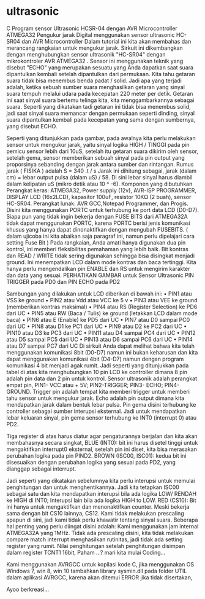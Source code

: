 # ultrasonic
C Program sensor Ultrasonic HCSR-04 dengan AVR Microcontroller ATMEGA32
Pengukur jarak Digital menggunakan sensor ultrasonic  HC-SR04 dan AVR Microcontroller
Dalam tutorial ini kita akan membahas dan merancang rangkaian untuk mengukur jarak. Sirkuit ini dikembangkan dengan menghubungkan sensor ultrasonik "HC-SR04" dengan mikrokontroler AVR ATMEGA32 . Sensor ini menggunakan teknik yang disebut "ECHO" yang merupakan sesuatu yang Anda dapatkan saat suara dipantulkan kembali setelah dipantulkan dari permukaan.
Kita tahu getaran suara tidak bisa menembus benda padat / solid. Jadi apa yang terjadi adalah, ketika sebuah sumber suara menghasilkan getaran yang sinyal suara tempuh melalui udara pada kecepatan 220 meter per detik. Getaran ini saat sinyal suara bertemu telinga kita, kita menggambarkannya sebagai suara. Seperti yang dikatakan tadi getaran ini tidak bisa menembus solid, jadi saat sinyal suara memancar dengan permukaan seperti dinding, sinyal suara dipantulkan kembali pada kecepatan yang sama dengan sumbernya, yang disebut ECHO.

Seperti yang ditunjukkan pada gambar, pada awalnya kita perlu melakukan sensor untuk mengukur jarak, yaitu sinyal logika HIGH / TINGGI pada pin pemicu sensor lebih dari 10uS, setelah itu getaran suara dikirim oleh sensor, setelah gema, sensor memberikan sebuah sinyal pada pin output yang proporsinya sebanding dengan jarak antara sumber dan rintangan.
Rumus jarak ( FISIKA ) adalah S = 340 .t / s
Jarak ini dihitung sebagai, jarak (dalam cm) = lebar output pulsa (dalam uS) / 58.
Di sini lebar sinyal harus diambil dalam kelipatan uS (mikro detik atau 10 ^ -6).
Komponen yang dibutuhkan
Perangkat keras: ATMEGA32, Power supply (12v), AVR-ISP PROGRAMMER, DISPLAY LCD (16x2LCD), kapasitor 100uF, resistor 10KΩ (2 buah), sensor HC-SR04.
Perangkat lunak: AVR GCC,Notepad Programmer, dan Progis.  Disini kita menggunakan PORTC untuk terhubung ke port data LCD (D0-D7). Siapa pun yang tidak ingin bekerja dengan FUSE BITS dari ATMEGA32A tidak dapat menggunakan PORTC, karena PORTC berisi jenis komunikasi khusus yang hanya dapat dinonaktifkan dengan mengubah FUSEBITS. ( dalam ujicoba ini kita abaikan saja paragraf ini, namun perlu dipelajari cara setting Fuse Bit )
Pada rangkaian, Anda amati hanya digunakan dua pin kontrol, ini memberi fleksibilitas pemahaman yang lebih baik. Bit kontras dan READ / WRITE tidak sering digunakan sehingga bisa disingkat menjadi ground. Ini menempatkan LCD dalam mode kontras dan baca tertinggi. Kita hanya perlu mengendalikan pin ENABLE dan RS untuk mengirim karakter dan data yang sesuai.
PERHATIKAN GAMBAR untuk Sensor Ultrasonic PIN TRIGGER pada PD0  dan PIN ECHO pada PD2

Sambungan yang dilakukan untuk LCD diberikan di bawah ini:
•	PIN1 atau VSS ke ground
•	PIN2 atau Vdd atau VCC ke 5 v
•	PIN3 atau VEE ke ground (memberikan kontras maksimal)
•	PIN4 atau RS (Register Selection) ke PD6 dari UC
•	PIN5 atau RW (Baca / Tulis) ke ground (letakkan LCD dalam mode baca)
•	PIN6 atau E (Enable) ke PD5 dari UC
•	PIN7 atau D0 sampai PC0 dari UC
•	PIN8 atau D1 ke PC1 dari UC
•	PIN9 atau D2 ke PC2 dari UC
•	PIN10 atau D3 ke PC3 dari UC
•	PIN11 atau D4 sampai PC4 dari UC
•	PIN12 atau D5 sampai PC5 dari UC
•	PIN13 atau D6 sampai PC6 dari UC
•	PIN14 atau D7 sampai PC7 dari UC
Di sirkuit Anda dapat melihat bahwa kita telah menggunakan komunikasi 8bit (D0-D7) namun ini bukan keharusan dan kita dapat menggunakan komunikasi 4bit (D4-D7) namun dengan program komunikasi 4 bit menjadi agak rumit. Jadi seperti yang ditunjukkan pada tabel di atas kita menghubungkan 10 pin LCD ke controller dimana 8 pin adalah pin data dan 2 pin untuk kontrol.
 Sensor ultrasonik adalah perangkat empat pin, PIN1- VCC atau + 5V; PIN2-TRIGGER; PIN3- ECHO; PIN4- GROUND. Trigger pin adalah tempat kita memberi trigger untuk memberi tahu sensor untuk mengukur jarak. Echo adalah pin output dimana kita mendapatkan jarak dalam bentuk lebar pulsa. Pin gema disini terhubung ke controller sebagai sumber interupsi eksternal. Jadi untuk mendapatkan lebar keluaran sinyal, pin gema sensor terhubung ke INT0 (interrupt 0) atau PD2.

Tiga register di atas harus diatur agar pengaturannya berjalan dan kita akan membahasnya secara singkat,
BLUE (INT0): bit ini harus disetel tinggi untuk mengaktifkan interrupt0 eksternal, setelah pin ini diset, kita bisa merasakan perubahan logika pada pin PIND2.
BROWN (ISC00, ISC01): kedua bit ini disesuaikan dengan perubahan logika yang sesuai pada PD2, yang dianggap sebagai interrupt.
 
Jadi seperti yang dikatakan sebelumnya kita perlu interupsi untuk memulai penghitungan dan untuk menghentikannya. Jadi kita tetapkan ISC00 sebagai satu dan kita mendapatkan interupsi bila ada logika LOW/ RENDAH ke HIGH di INT0;  Interupsi lain bila ada logika HIGH to LOW.
RED (CS10): Bit ini hanya untuk mengaktifkan dan menonaktifkan counter. Meski bekerja sama dengan bit CS10 lainnya, CS12. Kami tidak melakukan prescaling apapun di sini, jadi kami tidak perlu khawatir tentang sinyal suara.
Beberapa hal penting yang perlu diingat disini adalah:
Kami menggunakan jam internal ATMEGA32A yang 1MHz. Tidak ada prescaling disini, kita tidak melakukan compare match interrupt menghasilkan rutinitas, jadi tidak ada setting register yang rumit.
Nilai penghitungan setelah penghitungan disimpan dalam register TCNT1 16bit,
Paham ...? mari kita mulai Coding...

Kami menggunakan AVRGCC untuk kopilasi kode C, jika menggunakan OS Windows 7, win 8, win 10 tambahkan library sysmin.dll pada folder UTIL dalam aplikasi AVRGCC, karena akan ditemui ERROR jika tidak disertakan,

Ayoo berkreasi...
